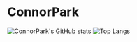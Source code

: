# ConnorPark
![ConnorPark's GitHub stats](https://github-readme-stats.vercel.app/api?username=ConnorPark&show_icons=true&theme=dracula)
![Top Langs](https://github-readme-stats.vercel.app/api/top-langs/?username=ConnorPark&layout=compact&theme=dracula)
